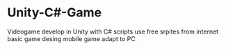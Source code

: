 # Unity-C#-Game
Videogame develop in Unity with C# scripts
use free srpites from internet 
basic game desing
mobile game adapt to PC 
